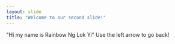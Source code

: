 ```yaml
---
layout: slide
title: "Welcome to our second slide!"
---
```

"Hi my name is Rainbow Ng Lok Yi"
Use the left arrow to go back!
